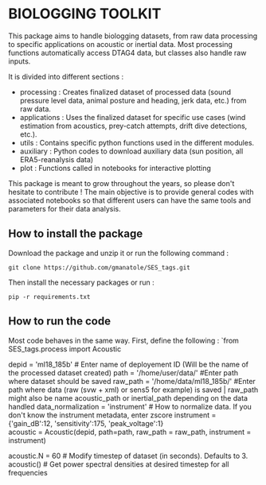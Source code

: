 # BIOLOGGING TOOLKIT

This package aims to handle biologging datasets, from raw data processing to specific applications on acoustic or inertial data.
Most processing functions automatically access DTAG4 data, but classes also handle raw inputs.

It is divided into different sections :
- processing : Creates finalized dataset of processed data (sound pressure level data, animal posture and heading, jerk data, etc.) from raw data.
- applications : Uses the finalized dataset for specific use cases (wind estimation from acoustics, prey-catch attempts, drift dive detections, etc.).
- utils : Contains specific python functions used in the different modules.
- auxiliary : Python codes to download auxiliary data (sun position, all ERA5-reanalysis data)
- plot : Functions called in notebooks for interactive plotting

This package is meant to grow throughout the years, so please don't hesitate to contribute !
The main objective is to provide general codes with associated notebooks so that different users can have the same tools and parameters for their data analysis.


## How to install the package

Download the package and unzip it or run the following command :

`git clone https://github.com/gmanatole/SES_tags.git`

Then install the necessary packages or run :

`pip -r requirements.txt`


## How to run the code

Most code behaves in the same way.
First, define the following :
`from SES_tags.process import Acoustic

depid = 'ml18_185b'  # Enter name of deployement ID (Will be the name of the processed dataset created)
path = '/home/user/data/' #Enter path where dataset should be saved
raw_path = '/home/data/ml18_185b/'  #Enter path where data (raw (svw + xml) or sens5 for example) is saved | raw_path might also be name acoustic_path or inertial_path depending on the data handled
data_normalization = 'instrument'   # How to normalize data. If you don't know the instrument metadata, enter zscore
instrument = {'gain_dB':12, 'sensitivity':175, 'peak_voltage':1}  
acoustic = Acoustic(depid, path=path, raw_path = raw_path, instrument = instrument)

acoustic.N = 60   # Modify timestep of dataset (in seconds). Defaults to 3.
acoustic()    # Get power spectral densities at desired timestep for all frequencies




